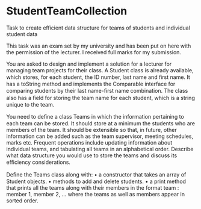 # StudentTeamCollection
Task to create efficient data structure for teams of students and individual student data

This task was an exam set by my university and has been put on here with the permission of the lecturer. I received full marks for my submission. 

You are asked to design and implement a solution for a lecturer for managing team projects for their class. A Student class is already available, which stores, for each student, the ID number, last name and ﬁrst name. It has a toString method and implements the Comparable interface for comparing students by their last name-ﬁrst name combination. The class also has a ﬁeld for storing the team name for each student, which is a string unique to the team. 

You need to deﬁne a class Teams in which the information pertaining to each team can be stored. It should store at a minimum the students who are members of the team. It should be extensible so that, in future, other information can be added such as the team supervisor, meeting schedules, marks etc. Frequent operations include updating information about individual teams, and tabulating all teams in an alphabetical order. Describe what data structure you would use to store the teams and discuss its eﬃciency considerations.  

Deﬁne the Teams class along with: 
• a constructor that takes an array of Student objects. 
• methods to add and delete students. 
• a print method that prints all the teams along with their members in the format team : 
        member 1, member 2, ... 
  where the teams as well as members appear in sorted order.
